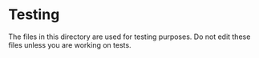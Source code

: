 # Testing

The files in this directory are used for testing purposes. Do not edit these files unless you are working on tests.
